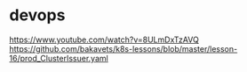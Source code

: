 # devops

https://www.youtube.com/watch?v=8ULmDxTzAVQ
https://github.com/bakavets/k8s-lessons/blob/master/lesson-16/prod_ClusterIssuer.yaml
